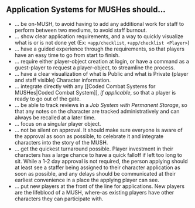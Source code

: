 ## Application Systems for MUSHes should...
* ... be on-MUSH, to avoid having to add any additional work for staff to perform between two mediums, to avoid staff burnout.
* ... show clear application requirements, and a way to quickly visualize what is or is not done yet (Ex: `+app/checklist`, `+app/checklist <Player>`)
* ... have a guided experience through the requirements, so that players have an easy time to go from start to finish.
* ... require either player-object creation at login, or have a command as a guest-player to request a player-object, to streamline the process.
* ... have a clear visualization of what is Public and what is Private (player and staff visible) Character information.
* ... integrate directly with any [[Coded Combat Systems for MUSHes|Coded Combat System]], *if applicable*, so that a player is ready to go out of the gate.
* ... be able to track reviews in a *Job System with Permanent Storage*, so that any notes on the character are tracked administratively and can always be recalled at a later time. 
* ... focus on a singular player object.
* ... not be silent on approval. It should make sure everyone is aware of the approval as soon as possible, to celebrate it and integrate characters into the story of the MUSH.
* ... get the quickest turnaround possible. Player investment in their characters has a large chance to have a quick falloff if left too long to sit. While a 1-2 day approval is not required, the person applying should at least see a staffer being assigned to their character application as soon as possible, and any delays should be communicated at their earliest convenience in a place the applying player can see.
* ... put new players at the front of the line for applications. New players are the lifeblood of a MUSH, where-as existing players have other characters they can participate with.